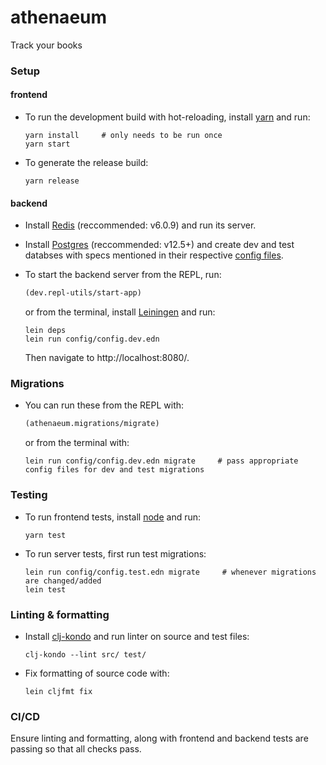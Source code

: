 # athenaeum

Track your books

### Setup

#### frontend

- To run the development build with hot-reloading, install [yarn](https://classic.yarnpkg.com/en/docs/install) and run:

    ```shell script
    yarn install     # only needs to be run once
    yarn start
    ```

- To generate the release build:

    ```shell script
    yarn release
    ```

#### backend

- Install [Redis](https://redis.io/download) (reccommended: v6.0.9) and run its server.

- Install [Postgres](https://www.postgresql.org/download/) (reccommended: v12.5+) and create dev and test databses with specs mentioned in their respective [config files](https://github.com/nilenso/athenaeum/tree/master/config).

- To start the backend server from the REPL, run:

    ```clojure
    (dev.repl-utils/start-app)
    ```

    or from the terminal, install [Leiningen](https://leiningen.org/#install) and run:

    ```shell script
    lein deps
    lein run config/config.dev.edn
    ```

    Then navigate to http://localhost:8080/.

### Migrations

- You can run these from the REPL with:

  ```clojure
  (athenaeum.migrations/migrate)
  ```

  or from the terminal with:

  ```shell
  lein run config/config.dev.edn migrate     # pass appropriate config files for dev and test migrations
  ```


### Testing

- To run frontend tests, install [node](https://nodejs.org/en/download/) and run:

    ```shell script
    yarn test
    ```

- To run server tests, first run test migrations:

    ```shell script
    lein run config/config.test.edn migrate     # whenever migrations are changed/added
    lein test
    ```

### Linting & formatting

- Install [clj-kondo](https://github.com/borkdude/clj-kondo) and run linter on source and test files:

    ```shell script
    clj-kondo --lint src/ test/
    ```

- Fix formatting of source code with:

    ```shell script
    lein cljfmt fix
    ```

### CI/CD

Ensure linting and formatting, along with frontend and backend tests are passing so that all checks pass.
